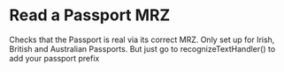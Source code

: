 # Read a Passport MRZ

Checks that the Passport is real via its correct MRZ. Only set up for Irish, British and Australian Passports. But just go to recognizeTextHandler() to add your passport prefix
